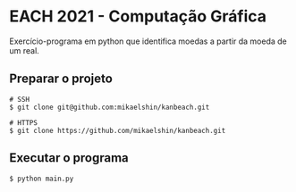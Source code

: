 # EACH 2021 - Computação Gráfica 

Exercício-programa em python que identifica moedas a partir da moeda de um real.

## Preparar o projeto

    # SSH
    $ git clone git@github.com:mikaelshin/kanbeach.git

    # HTTPS
    $ git clone https://github.com/mikaelshin/kanbeach.git

## Executar o programa

    $ python main.py
